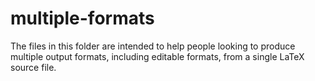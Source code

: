 # multiple-formats

The files in this folder are intended to help people looking to
produce multiple output formats, including editable formats, from a
single LaTeX source file.